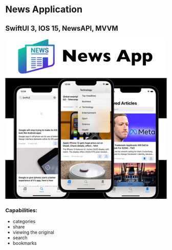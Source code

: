# News Application
## SwiftUI 3, IOS 15, NewsAPI, MVVM
![](na.jpg)
### Capabilities:
* categories
* share
* viewing the original
* search
* bookmarks
